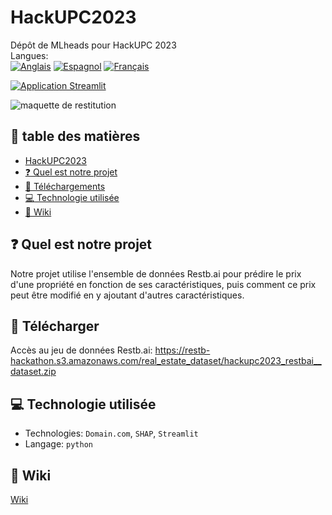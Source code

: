 # HackUPC2023
<!-- ![](https://img.shields.io/badge/Hack-UPC-red) -->
Dépôt de MLheads pour HackUPC 2023 <br/>
Langues: <br/>
[![Anglais](https://img.shields.io/badge/Anglais-🇬🇧-blue)](root/README.md)
[![Espagnol](https://img.shields.io/badge/Espagnol-🇪🇸-red)](languages/es/README.md)
[![Français](https://img.shields.io/badge/Français-🇫🇷-white)](languages/fr/README.md)

[![Application Streamlit](https://static.streamlit.io/badges/streamlit_badge_black_red.svg)](https://mlheads.streamlit.app)

![maquette de restitution](https://github.com/diaa-shalaby/HackUPC2023/assets/73829218/7741beae-e41d-44f1-9006-562e631340d6)

## :scroll: table des matières
- [HackUPC2023](https://github.com/diaa-shalaby/HackUPC2023#HackUPC2023)
- [:question: Quel est notre projet](https://github.com/diaa-shalaby/HackUPC2023#question-Quel-est-notre-projet)
- [:page_facing_up: Téléchargements](https://github.com/diaa-shalaby/HackUPC2023#page_facing_up-Téléchargements)
- [:computer: Technologie utilisée](https://github.com/diaa-shalaby/HackUPC2023#computer-Technologie-utilisée)
- [:dart: Wiki](https://github.com/diaa-shalaby/HackUPC2023#dart-Wiki)

## :question: Quel est notre projet
Notre projet utilise l'ensemble de données Restb.ai pour prédire le prix d'une propriété en fonction de ses caractéristiques, puis comment ce prix peut être modifié en y ajoutant d'autres caractéristiques.

## :page_facing_up: Télécharger
Accès au jeu de données Restb.ai: https://restb-hackathon.s3.amazonaws.com/real_estate_dataset/hackupc2023_restbai__dataset.zip

## :computer: Technologie utilisée
- Technologies: `Domain.com`, `SHAP`, `Streamlit`
- Langage: `python`

## :dart: Wiki
[Wiki](https://github.com/diaa-shalaby/HackUPC2023/wiki#documentation-on-technologies-used)